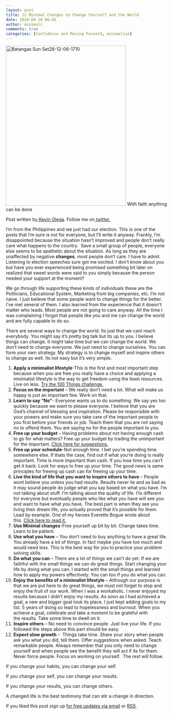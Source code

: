 ```yaml
---
layout: post
title: 12 Minimal Changes to Change Yourself and the World
date: 2010-09-18 06:02
author: minimalc
comments: true
categories: [Confidence and Moving Forward, minimalism]
---
```

<a title="Batangas Sun Set28-12-06-1710 by Kevin Olega, on Flickr" href="http://www.flickr.com/photos/53983089@N04/5053683494/"><img src="http://farm5.static.flickr.com/4105/5053683494_321722392a.jpg" alt="Batangas Sun Set28-12-06-1710" width="375" height="500" /></a>
With faith anything can be done

Post written by<a href="http://minimalchanges.com/about"> Kevin Olega</a>. Follow me on<a href="http://twitter.com/kevinolega"> twitter.</a>

I’m from the Philippines and we just had our election. This is one of the posts that I’m sure is not for everyone, but I’ll write it anyway. Frankly, I’m disappointed because the situation hasn’t improved and people don’t really care what happens to the country.  Save a small group of people, everyone else seems to be apathetic about the situation. As long as they are unaffected by negative <strong>changes</strong>, most people don’t care. I have to admit. Listening to election speeches sure got me excited. I don’t know about you but have you ever experienced being promised something bit later on realized that sweet words were said to you simply because the person needed your support at the moment?

We go through life supporting these kinds of individuals these are the Politicians, Educational System, Marketing from big companies, etc. I’m not naive. I just believe that some people want to change things for the better. I’ve met several of them. I also learned from the experience that it doesn’t matter who leads. Most people are not going to care anyway. All the time I was complaining I forgot that people like you and me can change the world and are fully capable to do so.

There are several ways to change the world. Its just that we cant reach everybody. You might say it’s pretty big talk but its up to you. I believe things can change. It might take time but we can change the world. We don’t need to change everyone. We just need to change ourselves. You can form your own strategy. My strategy is to change myself and inspire others to change as well. Its not easy but it’s very simple.
<ol>
	<li><strong>Apply a minimalist lifestyle</strong>-This is the first and most important step because when you are free you really have a choice and applying a minimalist lifestyle is the way to get freedom using the least resources. Live on less. <a href="http://minimalchanges.com/blog/my-100-things/">Try the 100 Things challenge.</a></li>
	<li><strong>Focus on the important</strong> – We really don’t need a lot. What will make us happy is just an important few. Work on that.</li>
	<li><strong>Learn to say “No”</strong>- Everyone wants us to do something. We say yes too quickly because we want to please everyone. I believe that you are God’s channel of blessing and inspiration. Please be responsible with your powers and make sure you take care of the important people to you first before your friends or job. Teach them that you are not saying no to offend them. You are saying no for the people important to you.</li>
	<li><strong>Free up your budget</strong> – Having problems about not having enough cash to go for what matters? Free up your budget by trading the unimportant for the important. <a href="http://minimalchanges.com/blog/minimal-changes-that-grows-savings-by-php400k/">Click here for suggestions.</a></li>
	<li><strong>Free up your schedule</strong>-Not enough time. I bet you’re spending time somewhere else. If thats the case, find out if what you’re doing is really important. Time is more important than cash. If you lose time you can’t get it back. Look for ways to free up your time. The good news is same principles for freeing up cash can for freeing up your time.</li>
	<li><strong>Live the kind of life that you want to inspire others to have</strong> – People wont believe you unless you had results. Results never lie and as bad as it may sound people do judge what you say based on what you have. I’m not talking about stuff. I’m talking about the quality of life. I’ts different for everyone but eventually people who like what you have will see you and want to have what you have. The best part is when they see you living their dream life, you actually proved that it’s possible for them. Lead by example. One of my heroes Everette Bogue wrote about this. <a href="http://www.farbeyondthestars.com/real-secret-of-success/">Click here to read it.</a></li>
	<li><strong>Use <strong>Minimal</strong> <strong>changes</strong></strong>-Free yourself up bit by bit. Change takes time. Learn to be patient.</li>
	<li><strong>Use what you have</strong> – You don’t need to buy anything to have a great life. You already have a lot of things. In fact maybe you have too much and would need less. This is the best way for you to practice your problem solving skills.</li>
	<li><strong>Do what you can</strong> – There are a lot of things we can’t do yet. If we are faithful with the small things we can do great things. Start changing your life by doing what you can. I started with the small things and learned how to apply my powers effectively. You can too if you do what you can.</li>
	<li><strong>Enjoy the benefits of a minimalist lifestyle</strong> – Although our purpose is that we are put here to do great things, we must not forget to stop and enjoy the fruit of our work. When I was a workaholic. I never enjoyed my results because I didn’t enjoy my results. As soon as I had achieved a goal, a new and bigger goal took its place. I just kept adding goals to my list. 5 years of doing so lead to hopelessness and burnout. When you achieve a goal, celebrate and take a moment to be grateful with the results. Take some time to dwell on it.</li>
	<li><strong>Inspire others</strong> – No need to convince people. Just live your life. If you followed the steps above this part should be easy.</li>
	<li><strong>Expect slow growth</strong> –  Things take time. Share your story when people ask you what you did, tell them. Offer suggestions when asked. Teach remarkable people. Always remember that you only need to change yourself and when people see the benefit they will act if its for them. Never force people. Focus on working on yourself.  The rest will follow.</li>
</ol>
If you change your habits, you can change your self.

If you change your self, you can change your results.

If you change your results, you can change others.

A changed life is the best testimony that can stir a change in direction.

If you liked this post sign up <a href="http://feedburner.google.com/fb/a/mailverify?uri=Minimalchangescom">for free updates via email</a> or <a href="http://feeds.feedburner.com/minimalchangescom">RSS</a>.
